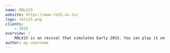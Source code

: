 ```yaml
---
name: RBLX15
website: https://www.rb15.us.to/
logo: rblx15.png
clients:
    - 2015
overview: |
    RBLX15 is an revival that simulates Early 2015. You can play it on mobile and PC. Brings back old memories.
author: my username
---
```

